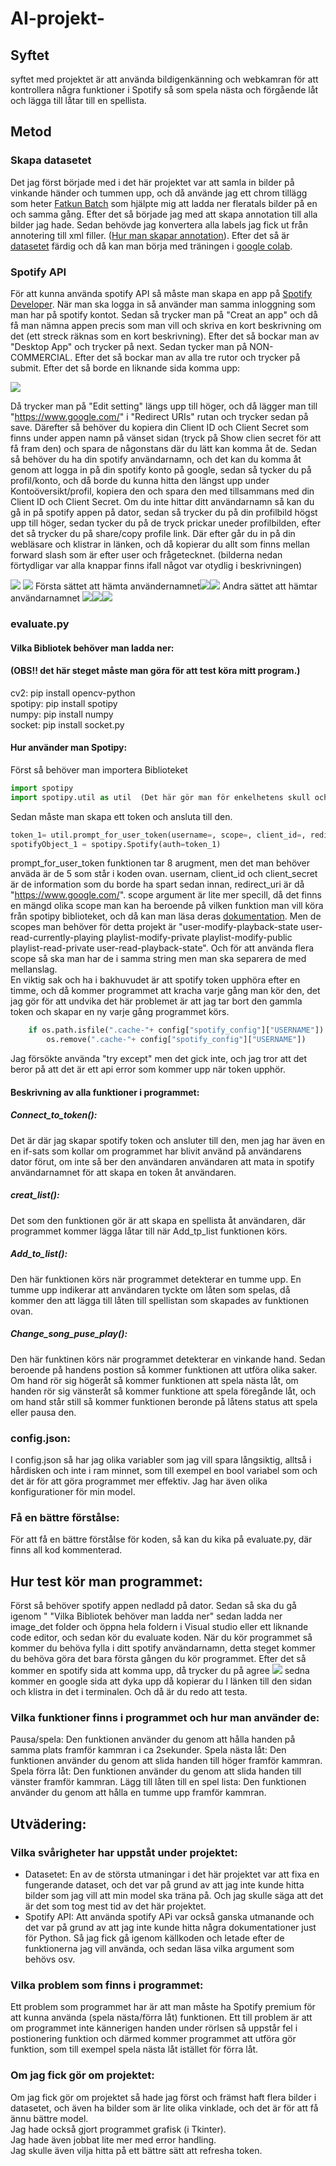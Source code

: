 # AI-projekt-
## Syftet
syftet med projektet är att använda bildigenkänning och webkamran för att kontrollera några funktioner i Spotify så som spela nästa och förgående låt och lägga till låtar till en spellista.
## Metod 
### Skapa datasetet
Det jag först började med i det här projektet var att samla in bilder på vinkande händer och tummen upp, och då använde jag ett chrom tillägg som heter [Fatkun Batch](https://chrome.google.com/webstore/detail/fatkun-batch-download-ima/nnjjahlikiabnchcpehcpkdeckfgnohf?hl=sv) som hjälpte mig att ladda ner fleratals bilder på en och samma gång. 
Efter det så började jag med att skapa annotation till alla bilder jag hade. Sedan behövde jag konvertera alla labels jag fick ut från annotering till xml filler. ([Hur man skapar annotation](https://medium.com/@manivannan_data/yolo-annotation-tool-new-18c7847a2186)).
Efter det så är [datasetet](https://github.com/AmjadAlakrami/AI-dataset/tree/master/Dataset) färdig och då kan man börja med träningen i [google colab](https://colab.research.google.com/drive/1PtKLwonDkTzI1cz0AFbjkxgROJ2IIjff#scrollTo=px4fIT-E1gUO). 

### Spotify API
För att kunna använda spotify API så måste man skapa en app på [Spotify Developer](https://developer.spotify.com/dashboard/login). När man ska logga in så använder man samma inloggning som man har på spotify kontot. Sedan så trycker man på "Creat an app" och då få man nämna appen precis som man vill och skriva en kort beskrivning om det (ett streck räknas som en kort beskrivning). Efter det så bockar man av "Desktop App" och trycker på next. Sedan tycker man på NON-COMMERCIAL. Efter det så bockar man av alla tre rutor och trycker på submit. Efter det så borde en liknande sida komma upp: 

![](https://github.com/AmjadAlakrami/AI-projekt-/blob/master/Video%26Images/Screenshot%20(22).png)

Då trycker man på "Edit setting" längs upp till höger, och då lägger man till "https://www.google.com/" i "Redirect URIs" rutan och trycker sedan på save. Därefter så behöver du kopiera din Client ID och Client Secret som finns under appen namn på vänset sidan (tryck på Show clien secret för att få fram den) och spara de någonstans där du lätt kan komma åt de. Sedan så behöver du ha din spotify användarnamn, och det kan du komma åt genom att logga in på din spotify konto på google, sedan så tycker du på profil/konto, och då borde du kunna hitta den längst upp under Kontoöversikt/profil, kopiera den och spara den med tillsammans med din Client ID och Client Secret. Om du inte hittar ditt användarnamn så kan du gå in på spotify appen på dator, sedan så trycker du på din profilbild högst upp till höger, sedan tycker du på de tryck prickar uneder profilbilden, efter det så trycker du på share/copy profile link. Där efter går du in på din webläsare och klistrar in länken, och då kopierar du allt som finns mellan forward slash som är efter user och frågetecknet.  (bilderna nedan förtydligar var alla knappar finns ifall något var otydlig i beskrivningen) 

![](https://github.com/AmjadAlakrami/AI-projekt-/blob/master/Video%26Images/Screenshot%20(22)_LI.jpg) ![](https://github.com/AmjadAlakrami/AI-projekt-/blob/master/Video%26Images/Screenshot%20(24)_LI.jpg)
Första sättet att hämta användernamnet![](https://github.com/AmjadAlakrami/AI-projekt-/blob/master/Video%26Images/Screenshot%20(25)_LI.jpg)![](https://github.com/AmjadAlakrami/AI-projekt-/blob/master/Video%26Images/Screenshot%20(27)_LI.jpg)
Andra sättet att hämtar användarnamnet ![](https://github.com/AmjadAlakrami/AI-projekt-/blob/master/Video%26Images/Screenshot%20(30)_LI.jpg)![](https://github.com/AmjadAlakrami/AI-projekt-/blob/master/Video%26Images/Screenshot%20(31)_LI.jpg)![](https://github.com/AmjadAlakrami/AI-projekt-/blob/master/Video%26Images/Screenshot%20(32)_LI.jpg)

### evaluate.py
#### Vilka Bibliotek behöver man ladda ner:
#### (OBS!! det här steget måste man göra för att test köra mitt program.)
cv2: pip install opencv-python  
spotipy: pip install spotipy  
numpy: pip install numpy  
socket: pip install socket.py  

#### Hur använder man Spotipy:
Först så behöver man importera Biblioteket  
```python  
import spotipy  
import spotipy.util as util  (Det här gör man för enkelhetens skull och man kan strunta i det om man vill)  
```  
Sedan måste man skapa ett token och ansluta till den.  
```python   
token_1= util.prompt_for_user_token(username=, scope=, client_id=, redirect_uri=, client_secret=)
spotifyObject_1 = spotipy.Spotify(auth=token_1)
``` 
prompt_for_user_token funktionen tar 8 arugment, men det man behöver anväda är de 5 som står i koden ovan. usernam, client_id och client_secret är de information som du borde ha spart sedan innan, redirect_uri är då "https://www.google.com/". scope argument är lite mer specill, då det finns en mängd olika scope man kan ha beroende på vilken funktion man vill köra från spotipy biblioteket, och då kan man läsa deras [dokumentation](https://developer.spotify.com/documentation/web-api/reference/). Men de scopes man behöver för detta projekt är  "user-modify-playback-state user-read-currently-playing playlist-modify-private playlist-modify-public playlist-read-private user-read-playback-state". Och för att använda flera scope så ska man har de i samma string men man ska separera de med mellanslag.   
En viktig sak och ha i bakhuvudet är att spotify token upphöra efter en timme, och då kommer programmet att kracha varje gång man kör den, det jag gör för att undvika det här problemet är att jag tar bort den gammla token och skapar en ny varje gång programmet körs. 
```python
    if os.path.isfile(".cache-"+ config["spotify_config"]["USERNAME"]):
        os.remove(".cache-"+ config["spotify_config"]["USERNAME"])
```
Jag försökte använda "try except" men det gick inte, och jag tror att det beror på att det är ett api error som kommer upp när token upphör. 

#### Beskrivning av alla funktioner i programmet:
##### Connect_to_token():
Det är där jag skapar spotify token och ansluter till den, men jag har även en en if-sats som kollar om programmet har blivit använd på användarens dator förut, om inte så ber den användaren användaren att mata in spotify användarnamnet för att skapa en token åt användaren.  
  
##### creat_list():
Det som den funktionen gör är att skapa en spellista åt användaren, där programmet kommer lägga låtar till när Add_tp_list funktionen körs. 
  
##### Add_to_list():
Den här funktionen körs när programmet detekterar en tumme upp. En tumme upp indikerar att användaren tyckte om låten som spelas, då kommer den att lägga till låten till spellistan som skapades av funktionen ovan.  
  
##### Change_song_puse_play():
Den här funktinen körs när programmet detekterar en vinkande hand. Sedan beroende på handens postion så kommer funktionen att utföra olika saker. Om hand rör sig högeråt så kommer funktionen att spela nästa låt, om handen rör sig vänsteråt så kommer funktione att spela föregånde låt, och om hand står still så kommer funktionen beronde på låtens status att spela eller pausa den. 

### config.json:
I config.json så har jag olika variabler som jag vill spara långsiktig, alltså i hårdisken och inte i ram minnet, som till exempel en bool variabel som och det är för att göra programmet mer effektiv. Jag har även olika konfigurationer för min model.   

### Få en bättre förstålse:
För att få en bättre förstålse för koden, så kan du kika på evaluate.py, där finns all kod kommenterad.  

## Hur test kör man programmet: 
Först så behöver spotify appen nedladd på dator. Sedan så ska du gå igenom " "Vilka Bibliotek behöver man ladda ner" sedan ladda ner image_det folder och öppna hela foldern i Visual studio eller ett liknande code editor, och sedan kör du evaluate koden. När du kör programmet så kommer du behöva fylla i ditt spotify användarnamn, detta steget kommer du behöva göra det bara första gången du kör programmet. Efter det så kommer en spotify sida att komma upp, då trycker du på agree ![](https://github.com/AmjadAlakrami/AI-projekt-/blob/master/Video%26Images/Screenshot%20(28)_LI.jpg) sedna kommer en google sida att dyka upp då kopierar du l länken till den sidan och klistra in det i terminalen. Och då är du redo att testa. 

### Vilka funktioner finns i programmet och hur man använder de:
Pausa/spela: Den funktionen använder du genom att hålla handen på samma plats framför kammran i ca 2sekunder.
Spela nästa låt: Den funktionen använder du genom att slida handen till höger framför kammran.
Spela förra låt: Den funktionen använder du genom att slida handen till vänster framför kammran.
Lägg till låten till en spel lista: Den funktionen använder du genom att hålla en tumme upp framför kammran. 

## Utvädering:
### Vilka svårigheter har uppståt under projektet:
* Datasetet: En av de största utmaningar i det här projektet var att fixa en fungerande dataset, och det var på grund av att jag inte kunde hitta bilder som jag vill att min model ska träna på. Och jag skulle säga att det är det som tog mest tid av det här projektet.
* Spotify API: Att använda spotify APi var också ganska utmanande och det var på grund av att jag inte kunde hitta några dokumentationer just för Python. Så jag fick gå igenom källkoden och letade efter de funktionerna jag vill använda, och sedan läsa vilka argument som behövs osv. 

### Vilka problem som finns i programmet: 
Ett problem som programmet har är att man måste ha Spotify premium för att kunna använda (spela nästa/förra låt) funktionen. 
Ett till problem är att om programmet inte kännerigen handen under rörlsen så uppstår fel i postionering funktion och därmed kommer programmet att utföra gör funktion, som till exempel spela nästa låt istället för förra låt. 

### Om jag fick gör om projektet: 
Om jag fick gör om projektet så hade jag först och främst haft flera bilder i datasetet, och även ha bilder som är lite olika vinklade, och det är för att få ännu bättre model.   
Jag hade också gjort programmet grafisk (i Tkinter).   
Jag hade även jobbat lite mer med error handling.  
Jag skulle även vilja hitta på ett bättre sätt att refresha token. 




